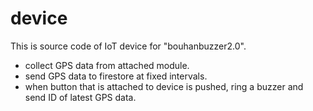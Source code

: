 # device

This is source code of IoT device for "bouhanbuzzer2.0".

- collect GPS data from attached module.
- send GPS data to firestore at fixed intervals.
- when button that is attached to device is pushed, ring a buzzer and send ID of latest GPS data.
